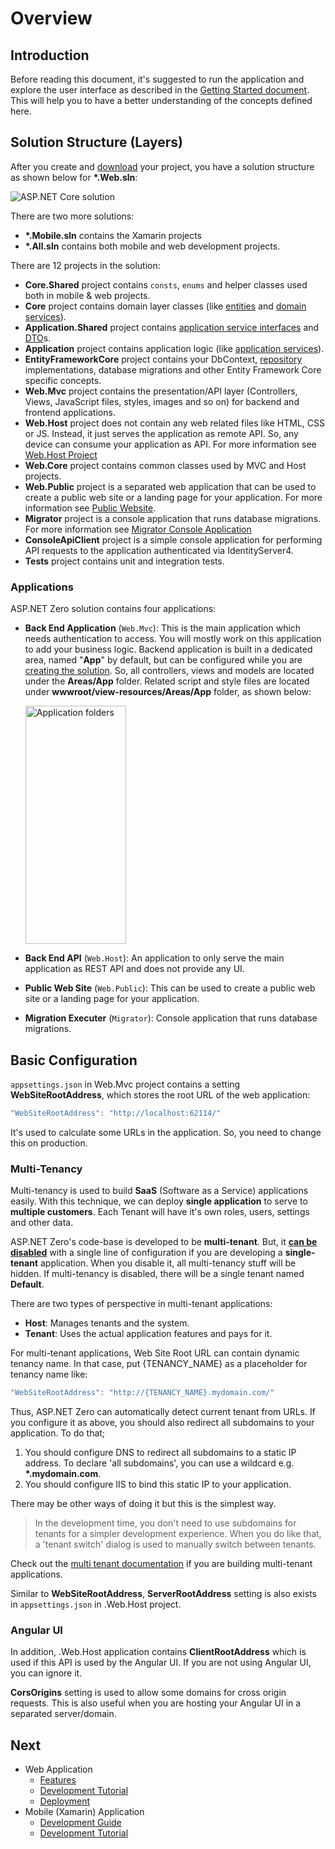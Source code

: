 # Overview

## Introduction


Before reading this document, it's suggested to run the application and explore the user interface as described in the [Getting Started document](Getting-Started-Core.md). This will help you to have a better understanding of the concepts defined here.


## Solution Structure (Layers)

After you create and [download](https://aspnetzero.com/Download) your project, you have a solution structure as shown below for **\*.Web.sln**:

<img src="images/solution-overall-core-5.png" alt="ASP.NET Core solution" class="img-thumbnail" />

There are two more solutions:

* **\*.Mobile.sln** contains the Xamarin projects
* **\*.All.sln** contains both mobile and web development projects.

There are 12 projects in the solution:

- **Core.Shared** project contains `consts`, `enums` and helper classes used both in mobile & web projects.
- **Core** project contains domain layer classes (like [entities](https://aspnetboilerplate.com/Pages/Documents/Entities) and [domain services](https://aspnetboilerplate.com/Pages/Documents/Domain-Services)).
- **Application.Shared** project contains [application service interfaces](https://aspnetboilerplate.com/Pages/Documents/Application-Services#DocIApplicationServiceInterface) and [DTO](https://aspnetboilerplate.com/Pages/Documents/Data-Transfer-Objects)s.
- **Application** project contains application logic (like [application services](https://aspnetboilerplate.com/Pages/Documents/Application-Services)).
- **EntityFrameworkCore** project contains your DbContext, [repository](https://aspnetboilerplate.com/Pages/Documents/Repositories) implementations, database migrations and other Entity Framework Core specific concepts.
- **Web.Mvc** project contains the presentation/API layer (Controllers, Views, JavaScript files, styles, images and so on) for backend and frontend applications.
- **Web.Host** project does not contain any web related files like HTML, CSS or JS. Instead, it just serves the application as remote API. So, any device can consume your application as API. For more information see [Web.Host Project](Features-Mvc-Core-Web-Host-Project)
- **Web.Core** project contains common classes used by MVC and Host projects.
- **Web.Public** project is a separated web application that can be used to create a public web site or a landing page for your application. For more information see [Public Website](Public-Website).
- **Migrator** project is a console application that runs database migrations. For more information see [Migrator Console Application](Migrator-Console-Application)
- **ConsoleApiClient** project is a simple console application for performing API requests to the application  authenticated via IdentityServer4.
- **Tests** project contains unit and integration tests.

### Applications

ASP.NET Zero solution contains four applications:

- **Back End Application** (`Web.Mvc`): This is the main application which needs authentication to access. You will mostly work on this application to add your business logic. Backend application is built in a dedicated area, named "**App**" by default, but can be configured while you are [creating the solution](Getting-Started-Core). So, all controllers, views and models are located under the **Areas/App** folder. Related script and style files are located under **wwwroot/view-resources/Areas/App** folder, as shown below:

  <img src="images/app-folders-core.png" alt="Application folders" class="img-thumbnail" width="161" height="381" />

- **Back End API** (`Web.Host`): An application to only serve the main application as REST API and does not provide any UI.

- **Public Web Site** (`Web.Public`): This can be used to create a public web site or a landing page for your application.

- **Migration Executer** (`Migrator`): Console application that runs database migrations.

## Basic Configuration

`appsettings.json` in Web.Mvc project contains a setting **WebSiteRootAddress**, which stores the root URL of the web application:

```csharp
"WebSiteRootAddress": "http://localhost:62114/"
```

It's used to calculate some URLs in the application. So, you need to change this on production.

### Multi-Tenancy

Multi-tenancy is used to build **SaaS** (Software as a Service) applications easily. With this technique, we can deploy **single application** to serve to **multiple customers**. Each Tenant will have it's own roles, users, settings and other data. 

ASP.NET Zero's code-base is developed to be **multi-tenant**. But, it [**can be disabled**](Getting-Started-Core#configure-multi-tenancy) with a single line of configuration if you are developing a **single-tenant** application. When you disable it, all multi-tenancy stuff will be hidden. If multi-tenancy is disabled, there will be a single tenant named **Default**.

There are two types of perspective in multi-tenant applications:

- **Host**: Manages tenants and the system.
- **Tenant**: Uses the actual application features and pays for it.

For multi-tenant applications, Web Site Root URL can contain dynamic tenancy name. In that case, put {TENANCY\_NAME} as a placeholder for tenancy name like:

```csharp
"WebSiteRootAddress": "http://{TENANCY_NAME}.mydomain.com/"
```

Thus, ASP.NET Zero can automatically detect current tenant from URLs. If you configure it as above, you should also redirect all subdomains to your application. To do that;

1. You should configure DNS to redirect all subdomains to a static IP address. To declare 'all subdomains', you can use a wildcard e.g.
   **\*.mydomain.com**.
2. You should configure IIS to bind this static IP to your application.

There may be other ways of doing it but this is the simplest way.

> In the development time, you don't need to use subdomains for tenants for a simpler development experience. When you do like that, a 'tenant switch' dialog is used to manually switch between tenants.

Check out the [multi tenant documentation](https://aspnetboilerplate.com/Pages/Documents/Multi-Tenancy) if you are building multi-tenant applications.

Similar to **WebSiteRootAddress**, **ServerRootAddress** setting is also exists in `appsettings.json` in .Web.Host project.

### Angular UI

In addition, .Web.Host application contains **ClientRootAddress** which is used if this API
is used by the Angular UI. If you are not using Angular UI, you can ignore it. 

**CorsOrigins** setting is used to allow some domains for cross origin requests. This is also useful when you are hosting your Angular UI in a separated server/domain.

##  Next

- Web Application
  - [Features](Features-Mvc-Core.md)
  - [Development Tutorial](Developing-Step-By-Step-Core-Introduction.md)
  - [Deployment](Deployment-Mvc-Core.md)
- Mobile (Xamarin) Application
  - [Development Guide](Development-Guide-Xamarin.md)
  - [Development Tutorial](Developing-Step-By-Step-Xamarin)